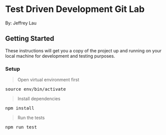 # Test Driven Development Git Lab

By: Jeffrey Lau

## Getting Started

These instructions will get you a copy of the project up and running on your local machine for development and testing purposes.

### Setup

> Open virtual environment first

<pre>source env/bin/activate</pre>

> Install dependencies

<pre>npm install</pre>

> Run the tests

<pre>npm run test</pre>
